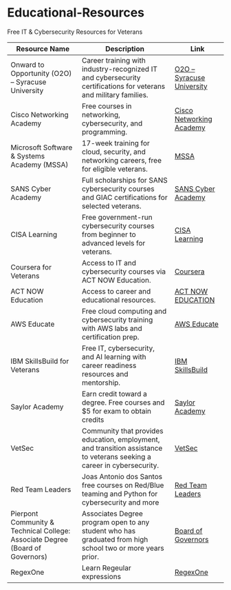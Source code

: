# Educational-Resources

Free IT & Cybersecurity Resources for Veterans

| Resource Name | Description | Link |
|---------------|-------------|------|
| Onward to Opportunity (O2O) – Syracuse University | Career training with industry-recognized IT and cybersecurity certifications for veterans and military families. | [O2O – Syracuse University](https://ivmf.syracuse.edu/programs/career-training/) |
| Cisco Networking Academy | Free courses in networking, cybersecurity, and programming. | [Cisco Networking Academy](https://www.netacad.com/) |
| Microsoft Software & Systems Academy (MSSA) | 17-week training for cloud, security, and networking careers, free for eligible veterans. | [MSSA](https://military.microsoft.com/mssa/) |
| SANS Cyber Academy | Full scholarships for SANS cybersecurity courses and GIAC certifications for selected veterans. | [SANS Cyber Academy](https://www.sans.org/cyber-academy) |
| CISA Learning | Free government-run cybersecurity courses from beginner to advanced levels for veterans. | [CISA Learning](https://niccs.cisa.gov/training/cisa-learning) |
| Coursera for Veterans | Access to IT and cybersecurity courses via ACT NOW Education. | [Coursera](https://www.coursera.org/) | [ACT NOW EDUCATION](https://actnoweducation.org/)|
| ACT NOW Education | Access to career and educational resources. | [ACT NOW EDUCATION](https://actnoweducation.org/)|
| AWS Educate | Free cloud computing and cybersecurity training with AWS labs and certification prep. | [AWS Educate](https://aws.amazon.com/education/awseducate/veterans/) |
| IBM SkillsBuild for Veterans | Free IT, cybersecurity, and AI learning with career readiness resources and mentorship. | [IBM SkillsBuild](https://skillsbuild.org/) |
| Saylor Academy | Earn credit toward a degree. Free courses and $5 for exam to obtain credits | [Saylor Academy](https://www.saylor.org/) |
| VetSec | Community that provides education, employment, and transition assistance to veterans seeking a career in cybersecurity. | [VetSec](https://vetsec.org/) |
| Red Team Leaders | Joas Antonio dos Santos free courses on Red/Blue teaming and Python for cybersecurity and more | [Red Team Leaders](https://redteamleaders.coursestack.com/) |
| Pierpont Community & Technical College: Associate Degree (Board of Governors) | Associates Degree program open to any student who has graduated from high school two or more years prior.  | [Board of Governors](https://www.pierpont.edu/academics/associate-degrees/board-of-governors/) |
| RegexOne | Learn Regeular expressions  | [RegexOne](https://regexone.com/) |



